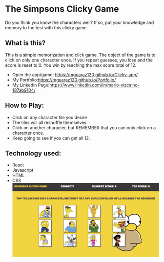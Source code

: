 # The Simpsons Clicky Game

Do you think you know the characters well? If so, put your knowledge and memory to the test with this clicky game.

## What is this?

This is a simple memorization and click game. The object of the game is to click on only one character once. If you repeat guesses, you lose and the score is reset to 0. You win by reaching the max score total of 12.

- Open the app/game: https://mguaraz120.github.io/Clicky-app/
- My Portfolio:https://mguaraz120.github.io/Portfolio/
- My Linkedin Page:https://www.linkedin.com/in/mario-vizcaino-187ab9104/

## How to Play:

- Click on any character tile you desire
- The tiles will all reshuffle themselves
- Click on another character, but REMEMBER that you can only click on a character once.
- Keep going to see if you can get all 12.

## Technology used:

- React
- Javascript
- HTML
- CSS
  ![Image description](screenshot.png)
